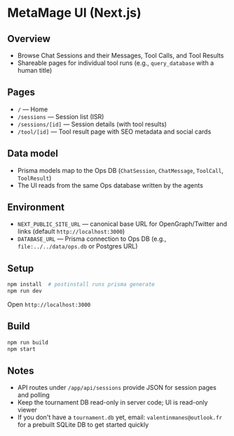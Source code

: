 # MetaMage UI (Next.js)

## Overview
- Browse Chat Sessions and their Messages, Tool Calls, and Tool Results
- Shareable pages for individual tool runs (e.g., `query_database` with a human title)

## Pages
- `/` — Home
- `/sessions` — Session list (ISR)
- `/sessions/[id]` — Session details (with tool results)
- `/tool/[id]` — Tool result page with SEO metadata and social cards

## Data model
- Prisma models map to the Ops DB (`ChatSession`, `ChatMessage`, `ToolCall`, `ToolResult`)
- The UI reads from the same Ops database written by the agents

## Environment
- `NEXT_PUBLIC_SITE_URL` — canonical base URL for OpenGraph/Twitter and links (default `http://localhost:3000`)
- `DATABASE_URL` — Prisma connection to Ops DB (e.g., `file:../../data/ops.db` or Postgres URL)

## Setup
```bash
npm install  # postinstall runs prisma generate
npm run dev
```
Open `http://localhost:3000`

## Build
```bash
npm run build
npm start
```

## Notes
- API routes under `/app/api/sessions` provide JSON for session pages and polling
- Keep the tournament DB read-only in server code; UI is read-only viewer
- If you don't have a `tournament.db` yet, email: `valentinmanes@outlook.fr` for a prebuilt SQLite DB to get started quickly
